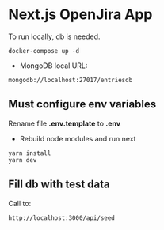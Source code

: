 # Next.js OpenJira App

To run locally, db is needed.

```
docker-compose up -d
```

* MongoDB local URL:
```
mongodb://localhost:27017/entriesdb
```


## Must configure env variables

Rename file __.env.template__ to __.env__

* Rebuild node modules and run next
```
yarn install
yarn dev
```


## Fill db with test data
Call to:
```
http://localhost:3000/api/seed
```
